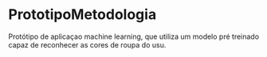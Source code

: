 # PrototipoMetodologia
Protótipo de aplicaçao machine learning, que utiliza um modelo pré treinado capaz de reconhecer as cores de roupa do usu.
